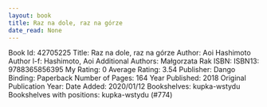 ```yaml
---
layout: book
title: Raz na dole, raz na górze
date_read: None
---
```


Book Id: 42705225
Title: Raz na dole, raz na górze
Author: Aoi Hashimoto
Author l-f: Hashimoto, Aoi
Additional Authors: Małgorzata Rak
ISBN: 
ISBN13: 9788365856395
My Rating: 0
Average Rating: 3.54
Publisher: Dango
Binding: Paperback
Number of Pages: 164
Year Published: 2018
Original Publication Year: 
Date Added: 2020/01/12
Bookshelves: kupka-wstydu
Bookshelves with positions: kupka-wstydu (#774)

